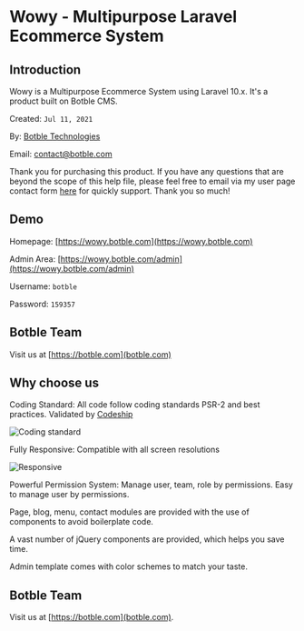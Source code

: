 # Wowy - Multipurpose Laravel Ecommerce System

## Introduction

Wowy is a Multipurpose Ecommerce System using Laravel 10.x. It's a product built on Botble CMS.

Created: `Jul 11, 2021`

By: [Botble Technologies](https://botble.com)

Email: [contact@botble.com](mailto:contact@botble.com)

Thank you for purchasing this product. If you have any questions that are beyond the scope of this help file,
please feel free to email via my user page contact form [here](https://codecanyon.net.net/user/botble) for quickly
support. Thank you so much!

## Demo

Homepage: [https://wowy.botble.com](https://wowy.botble.com)

Admin Area: [https://wowy.botble.com/admin](https://wowy.botble.com/admin)

Username: `botble`

Password: `159357`

## Botble Team

Visit us at [https://botble.com](botble.com)

## Why choose us

Coding Standard: All code follow coding standards PSR-2 and best practices. Validated
by [Codeship](https://codeship.com)

![Coding standard](https://botble.com/storage/envato/codeship.png)

Fully Responsive: Compatible with all screen resolutions

![Responsive](https://botble.com/storage/envato/responsive.png)

Powerful Permission System: Manage user, team, role by permissions. Easy to manage user by permissions.

Page, blog, menu, contact modules are provided with the use of components to avoid boilerplate code.

A vast number of jQuery components are provided, which helps you save time.

Admin template comes with color schemes to match your taste.

## Botble Team

Visit us at [https://botble.com](botble.com).
